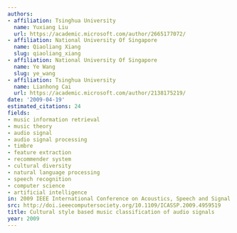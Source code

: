 ```yaml
---
authors:
- affiliation: Tsinghua University
  name: Yuxiang Liu
  url: https://academic.microsoft.com/author/2665177072/
- affiliation: National University Of Singapore
  name: Qiaoliang Xiang
  slug: qiaoliang_xiang
- affiliation: National University Of Singapore
  name: Ye Wang
  slug: ye_wang
- affiliation: Tsinghua University
  name: Lianhong Cai
  url: https://academic.microsoft.com/author/2138175219/
date: '2009-04-19'
estimated_citations: 24
fields:
- music information retrieval
- music theory
- audio signal
- audio signal processing
- timbre
- feature extraction
- recommender system
- cultural diversity
- natural language processing
- speech recognition
- computer science
- artificial intelligence
in: 2009 IEEE International Conference on Acoustics, Speech and Signal Processing
src: http://doi.ieeecomputersociety.org/10.1109/ICASSP.2009.4959519
title: Cultural style based music classification of audio signals
year: 2009
---
```

